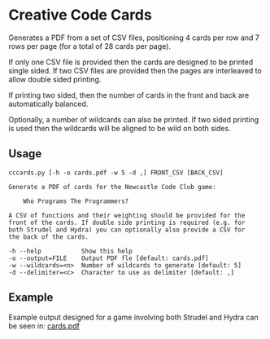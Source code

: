 # Creative Code Cards

Generates a PDF from a set of CSV files, positioning 4 cards per row and 7 rows per page (for a total of 28 cards per page).

If only one CSV file is provided then the cards are designed to be printed single sided. If two CSV files are provided then the pages are interleaved to allow double sided printing.

If printing two sided, then the number of cards in the front and back are automatically balanced.

Optionally, a number of wildcards can also be printed. If two sided printing is used then the wildcards will be aligned to be wild on both sides.

## Usage

```
cccards.py [-h -o cards.pdf -w 5 -d ,] FRONT_CSV [BACK_CSV]

Generate a PDF of cards for the Newcastle Code Club game:

    Who Programs The Programmers?

A CSV of functions and their weighting should be provided for the
front of the cards. If double side printing is required (e.g. for
both Strudel and Hydra) you can optionally also provide a CSV for
the back of the cards.

-h --help           Show this help
-o --output=FILE    Output PDF fle [default: cards.pdf]
-w --wildcards=<n>  Number of wildcards to generate [default: 5]
-d --delimiter=<c>  Character to use as delimiter [default: ,]
```

## Example

Example output designed for a game involving both Strudel and Hydra can be seen in: [cards.pdf](cards.pdf)
